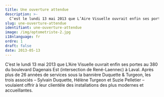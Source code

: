 ```yaml
---
title: Une ouverture attendue
description: >-
  C’est le lundi 13 mai 2013 que L’Aire Visuelle ouvrait enfin ses portes au 380 du boulevard Dagenais Est (intersection de René-Laennec) à Laval.
slug: une-ouverture-attendue
identifiant: une-ouverture-attendue
image: /img/optometriste-2.jpg
i18nlanguage: fr
ordre: 1
draft: false
date: 2013-05-13
---
```


C’est le lundi 13 mai 2013 que L’Aire Visuelle ouvrait enfin ses portes au 380 du boulevard Dagenais Est (intersection de René-Laennec) à Laval. Après plus de 26 années de services sous la bannière Duquette & Turgeon, les trois associés – Sylvain Duquette, Hélène Turgeon et Suzie Pelletier – voulaient offrir à leur clientèle des installations des plus modernes et accueillantes.